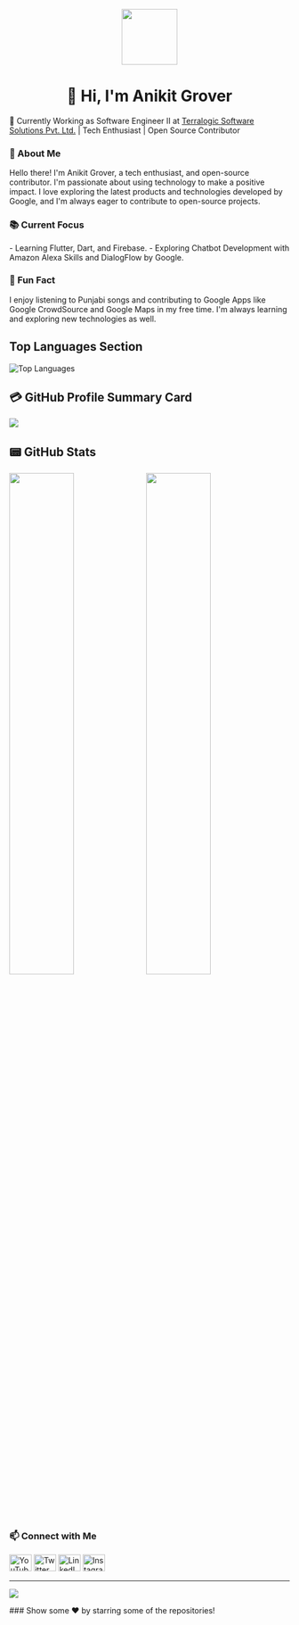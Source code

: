 <!-- Welcome Section -->
<p align="center">
  <img src="https://raw.githubusercontent.com/iampavangandhi/iampavangandhi/master/gifs/Hi.gif" width="100px">
</p>

<h1 align="center">👋 Hi, I'm Anikit Grover</h1><!-- Work and Learning Section -->
<p> 🚀 Currently Working as Software Engineer II at <a href="https://www.terralogic.com/">Terralogic Software Solutions Pvt. Ltd.</a> | Tech Enthusiast | Open Source Contributor </p>

<!-- About Me Section -->
<h3>🌟 About Me</h3>
<p>
  Hello there! I'm Anikit Grover, a tech enthusiast, and open-source contributor. I'm passionate about using technology to make a positive impact. I love exploring the latest products and technologies developed by Google, and I'm always eager to contribute to open-source projects.
</p>

<!-- Current Focus Section -->
<h3>📚 Current Focus</h3>
<p>
  - Learning Flutter, Dart, and Firebase.
  - Exploring Chatbot Development with Amazon Alexa Skills and DialogFlow by Google.
</p>

<!-- Fun Fact Section -->
<h3>🎉 Fun Fact</h3>
<p> I enjoy listening to Punjabi songs and contributing to Google Apps like Google CrowdSource and Google Maps in my free time. I'm always learning and exploring new technologies as well.
</p>


## Top Languages Section
<p align="left">
  <img src="https://github-readme-stats.vercel.app/api/top-langs/?username=AnikitDeveloper96" alt="Top Languages">
</p>

## 💳 GitHub Profile Summary Card
<p align="left">
  <img src="https://github-profile-summary-cards.vercel.app/api/cards/profile-details?username=AnikitDeveloper96&theme=vue"/>
</p>

## 📟 GitHub Stats
<p align="left">
	<img width="48%" src="https://github-readme-stats.vercel.app/api?username=AnikitDeveloper96&show_icons=true&theme=vue" />
	<img width="48%" src="https://github-readme-streak-stats.herokuapp.com/?user=AnikitDeveloper96&theme=vue" />
</p>

<!-- Connect with Me Section -->
<h3>📫 Connect with Me</h3>
<p align="left">
  <a href="https://www.youtube.com/channel/UCzwhPwhZJ5kZuKxHPQipOKw"><img src="https://raw.githubusercontent.com/rahuldkjain/github-profile-readme-generator/master/src/images/icons/Social/youtube.svg" alt="YouTube" height="30" width="40"></a>
  <a href="https://twitter.com/anikitgrover96"><img src="https://raw.githubusercontent.com/rahuldkjain/github-profile-readme-generator/master/src/images/icons/Social/twitter.svg" alt="Twitter" height="30" width="40"></a>
  <a href="https://www.linkedin.com/in/anikit-grover/"><img src="https://raw.githubusercontent.com/rahuldkjain/github-profile-readme-generator/master/src/images/icons/Social/linked-in-alt.svg" alt="LinkedIn" height="30" width="40"></a>
  <a href="https://www.instagram.com/iamanikitgroveroffical/?utm_source=qr&igshid=OGIxMTE0OTdkZA%3D%3D"><img src="https://raw.githubusercontent.com/rahuldkjain/github-profile-readme-generator/master/src/images/icons/Social/instagram.svg" alt="Instagram" height="30" width="40"></a>
</p>

---
[![](https://visitcount.itsvg.in/api?id=AnikitDeveloper96&icon=0&color=1)](https://visitcount.itsvg.in)

<div align="left">
### Show some ❤️ by starring some of the repositories!
</div>
